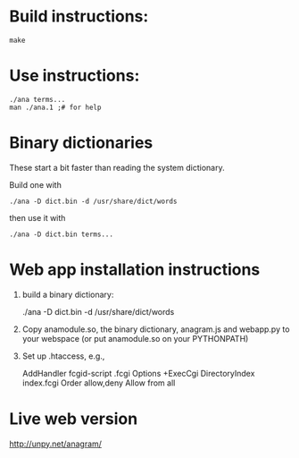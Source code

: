 # Build instructions:

    make

# Use instructions:

    ./ana terms...
    man ./ana.1 ;# for help

# Binary dictionaries
These start a bit faster than reading the system dictionary.

Build one with

    ./ana -D dict.bin -d /usr/share/dict/words

then use it with

    ./ana -D dict.bin terms...

# Web app installation instructions
 1.    build a binary dictionary:

        ./ana -D dict.bin -d /usr/share/dict/words

 1.    Copy anamodule.so, the binary dictionary, anagram.js and webapp.py to
 your webspace (or put anamodule.so on your PYTHONPATH)

 1.    Set up .htaccess, e.g.,

        AddHandler fcgid-script .fcgi
        Options +ExecCgi
        DirectoryIndex index.fcgi
        Order allow,deny
        Allow from all

# Live web version
http://unpy.net/anagram/
